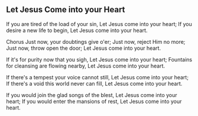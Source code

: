 ## Let Jesus Come into your Heart

If you are tired of the load of your sin,
Let Jesus come into your heart;
If you desire a new life to begin,
Let Jesus come into your heart.

Chorus
Just now, your doubtings give o'er;
Just now, reject Him no more;
Just now, throw open the door;
Let Jesus come into your heart.

If it's for purity now that you sigh,
Let Jesus come into your heart;
Fountains for cleansing are flowing nearby,
Let Jesus come into your heart.

If there's a tempest your voice cannot still,
Let Jesus come into your heart;
If there's a void this world never can fill,
Let Jesus come into your heart.

If you would join the glad songs of the blest,
Let Jesus come into your heart;
If you would enter the mansions of rest,
Let Jesus come into your heart.